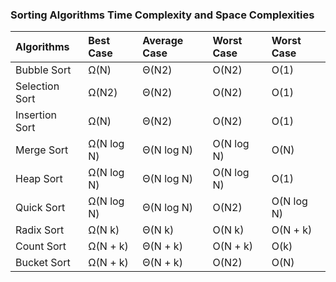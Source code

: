 ### Sorting Algorithms	Time Complexity	and Space Complexities

|Algorithms|Best Case|Average Case|Worst Case|Worst Case|
|:---------|:--------|:-----------|:---------|:---------|
|Bubble Sort|	Ω(N)|	Θ(N2)|	O(N2)|	O(1)|
|Selection Sort|	Ω(N2)|	Θ(N2)|	O(N2)|	O(1)|
|Insertion Sort|	Ω(N)	|Θ(N2)	|O(N2)	|O(1)|
|Merge Sort|	Ω(N log N)|	Θ(N log N)|	O(N log N)|	O(N)|
|Heap Sort|	Ω(N log N)|	Θ(N log N)|	O(N log N)|	O(1)|
|Quick Sort|	Ω(N log N)|	Θ(N log N)|	O(N2)|	O(N log N)|
|Radix Sort|	Ω(N k)|	Θ(N k)|	O(N k)|	O(N + k)|
|Count Sort|	Ω(N + k)|	Θ(N + k)|	O(N + k)|	O(k)|
|Bucket Sort|	Ω(N + k)|	Θ(N + k)|	O(N2)|	O(N)|
